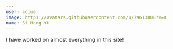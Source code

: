```yaml
---
user: aoiue
image: https://avatars.githubusercontent.com/u/79613808?v=4
name: Si Hong YU
---
```

I have worked on almost everything in this site!

